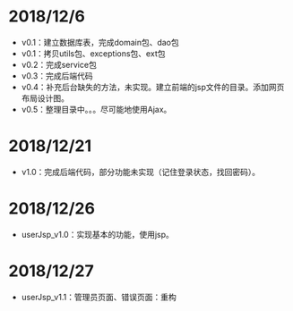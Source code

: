 # 2018/12/6

* v0.1：建立数据库表，完成domain包、dao包
* v0.1：拷贝utils包、exceptions包、ext包
* v0.2：完成service包
* v0.3：完成后端代码
* v0.4：补充后台缺失的方法，未实现。建立前端的jsp文件的目录。添加网页布局设计图。
* v0.5：整理目录中。。。尽可能地使用Ajax。

# 2018/12/21

* v1.0：完成后端代码，部分功能未实现（记住登录状态，找回密码）。

# 2018/12/26

* userJsp_v1.0：实现基本的功能，使用jsp。

# 2018/12/27 

* userJsp_v1.1：管理员页面、错误页面：重构
